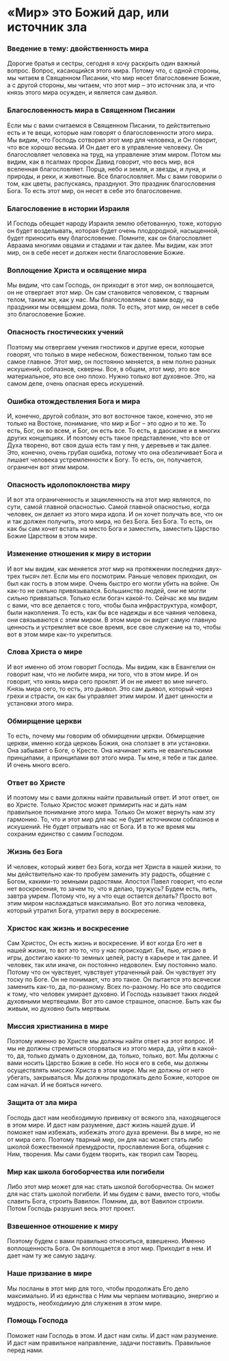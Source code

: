 # «Мир» это Божий дар, или источник зла

### Введение в тему: двойственность мира  
Дорогие братья и сестры, сегодня я хочу раскрыть один важный вопрос. Вопрос, касающийся этого мира. Потому что, с одной стороны, мы читаем в Священном Писании, что мир несет благословение Божие, а с другой стороны, мы читаем, что этот мир – это источник зла, и что князь этого мира осужден, и является сам дьявол.

### Благословенность мира в Священном Писании  
Если мы с вами считаемся в Священном Писании, то действительно есть и те вещи, которые нам говорят о благословенности этого мира. Мы видим, что Господь сотворил этот мир для человека, и Он говорит, что все хорошо весьма. И Он дает его в управление человеку. Он благословляет человека на труд, на управление этим миром. Потом мы видим, как в псалмах пророк Давид говорит, что весь мир, вся вселенная благословляет. Порца, небо и земля, и звезды, и луна, и природы, и реки, и животные. Все благословляет. Мы с вами говорили о том, как цветы, распускаясь, празднуют. Это праздник благословения Бога. То есть этот мир, он несет в себе это благословение.

### Благословение в истории Израиля  
И Господь обещает народу Израиля землю обетованную, тоже, которую он будет возделывать, которая будет очень плодородной, насыщенной, будет приносить ему благословение. Помните, как он благословляет Авраама многими овцами и стадами и так далее. Мы видим, как этот мир, он в себе несет и должен нести благословение Божие.

### Воплощение Христа и освящение мира  
Мы видим, что сам Господь, он приходит в этот мир, он воплощается, он не отвергает этот мир. Он сам становится человеком, с тварным телом, таким же, как у нас. Мы благословляем с вами воду, на праздники мы освящаем дома, поля. То есть, этот мир, он несет в себе это благословение Божие.

### Опасность гностических учений  
Поэтому мы отвергаем учения гностиков и другие ереси, которые говорят, что только в мире небесном, божественном, только там все самое главное. Этот мир, он постоянно меняется, в нем полно разных искушений, соблазнов, скверны. Все, в общем, этот мир, это все материальное, это все оно плохо. Нужно только вот духовное. Это, на самом деле, очень опасная ересь искушений.

### Ошибка отождествления Бога и мира  
И, конечно, другой соблазн, это вот восточное такое, конечно, это не только на Востоке, понимание, что мир и Бог – это одно и то же. То есть, Бог, он во всем, и Бог, он есть все. То есть, в даосизме и в многих других концепциях. И поэтому есть такое представление, что все от Духа творено, вот своя душа есть там у пня, у деревьев и так далее. Это, конечно, очень грубая ошибка, потому что она обезличивает Бога и лишает человека устремленности к Богу. То есть, он, получается, ограничен вот этим миром.

### Опасность идолопоклонства миру  
И вот эта ограниченность и зацикленность на этот мир являются, по сути, самой главной опасностью. Самой главной опасностью, когда человек, он делает из этого мира идола. И он хочет получать все, что он и так должен получить, этого мира, но без Бога. Без Бога. То есть, он как бы сам хочет встать на место Бога и заместить, заместить Царство Божие Царством в этом мире.

### Изменение отношения к миру в истории  
И вот мы видим, как меняется этот мир на протяжении последних двух-трех тысяч лет. Если мы его посмотрим. Раньше человек приходил, он был как гость в этом мире. Очень быстро его могли убить на войне. Он как-то не сильно привязывался. Большинство людей, они не могли сильно привязаться. Только если богач какой-то. Сейчас же мы видим с вами, что все делается с того, чтобы была инфраструктура, комфорт, были накопления. То есть, как бы все надежды и все чаяния человека, они связываются с этим миром. В этом мире он видит самую главную ценность и устремляет все свое время, все свое служение на то, чтобы вот в этом мире как-то укрепиться.

### Слова Христа о мире  
И вот именно об этом говорит Господь. Мы видим, как в Евангелии он говорит нам, что не любите мира, ни того, что в этом мире. И он говорит, что князь мира сего проклят. И он не имеет во мне ничего. Князь мира сего, то есть, это дьявол. Это сам дьявол, который через грехи и страсти, он как бы управляет этим миром. И дает ценности и установки этого мира.

### Обмирщение церкви  
То есть, почему мы говорим об обмирщении церкви. Обмирщение церкви, именно когда церковь Божия, она сползает в эти установки. Она забывает о Боге, о Кресте. Она начинает жить не евангельскими принципами, а принципами вот этого мира. Ты мне, я тебе и так далее. И очень много всего.

### Ответ во Христе  
И поэтому мы с вами должны найти правильный ответ. И этот ответ, он во Христе. Только Христос может примирить нас и дать нам правильное понимание этого мира. Только Он может вернуть нам эту гармонию. То, что и этот мир для нас не будет источником соблазнов и искушений. Не будет отрывать нас от Бога. И в то же время мы сохраним единство с самим Господом.

### Жизнь без Бога  
И человек, который живет без Бога, когда нет Христа в нашей жизни, то мы действительно как-то пробуем заменить эту радость, общение с Богом, какими-то земными радостями. Апостол Павел говорит, что если нет воскресения, то зачем то, что я делаю, тружусь? Будем есть, пить, завтра умрем. Потому что, ну а что еще остается делать? Просто вот этим миром наслаждаться максимально. Вот это логика человека, который утратил Бога, утратил веру в воскресение.

### Христос как жизнь и воскресение  
Сам Христос, Он есть жизнь и воскресение. И вот когда Его нет в нашей жизни, то вот это то, что у нас происходит. Ем, пью, играю в игры, достигаю каких-то земных целей, расту в карьере и так далее. И человек, так или иначе, он постоянно недоволен. Ему постоянно мало. Потому что он чувствует, чувствует утраченный рай. Он чувствует эту тоску по Боге. Он не понимает, что это такое. Он пытается это всячески заменить как-то, да, по-разному. Всех по-разному. Но все это сводится к тому, что человек умирает духовно. И Господь называет таких людей духовными мертвецами. Вот это самое страшное, опасное. Быть как бы живым, но духовно быть мертвым.

### Миссия христианина в мире  
Поэтому именно во Христе мы должны найти ответ на этот вопрос. И мы не должны стремиться оторваться из этого мира, да, уйти в какой-то, да, только думать о духовном, да, только, только, вот. Мы должны с вами носить Царство Божие в себе. Но нося его в себе, мы должны осуществлять миссию Христа в этом мире. Мы не должны от него убегать, закрываться. Мы должны продолжать дело Божие, которое он сам начал. И не бояться ничего.

### Защита от зла мира  
Господь даст нам необходимую прививку от всякого зла, находящегося в этом мире. И даст нам разумение, даст жизнь нашей душе. И поможет нам избежать, избежать этого духа времени. Вы в мире, но не от мира сего. Поэтому тварный мир, он для нас может стать либо школой божественной премудрости, прославления Бога, общения с Ним, творения. Мы сами будем творить, как творил сам Творец.

### Мир как школа богоборчества или погибели  
Либо этот мир может для нас стать школой богоборчества. Он может для нас стать школой погибели. И мы будем с вами, вместо того, чтобы славить Бога, строить Вавилон. Помним, да, вот Вавилон строили. Потом Господь разрушил весь этот проект.  

### Взвешенное отношение к миру  
Поэтому будем с вами правильно относиться, взвешенно. Именно воплощенность Бога. Он воплощается в этот мир. Приходит в нем. И дает нам ту же самую задачу.  

### Наше призвание в мире  
Мы посланы в этот мир для того, чтобы продолжать Его дело максимально. И из единства с Ним мы черпаем мотивацию, энергию и мудрость, необходимую для служения в этом мире.  

### Помощь Господа  
Поможет нам Господь в этом. И даст нам силы. И даст нам разумение. И даст нам правильное направление, задачи поставить. Правильное перед нами.

